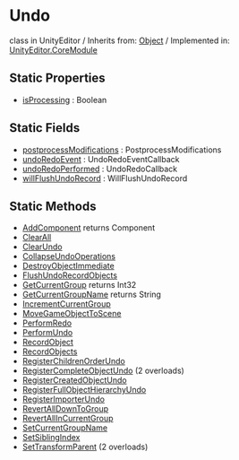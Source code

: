 # Undo
class in UnityEditor
 / Inherits from: <a href="https://docs.unity3d.com/6000.0/Documentation/ScriptReference/Object.html">Object</a> / Implemented in: <a href="https://docs.unity3d.com/6000.0/Documentation/ScriptReference/UnityEditor.CoreModule.html">UnityEditor.CoreModule</a>
## Static Properties
- <a href="https://docs.unity3d.com/6000.0/Documentation/ScriptReference/Undo-isProcessing.html">isProcessing</a> : Boolean
## Static Fields
- <a href="https://docs.unity3d.com/6000.0/Documentation/ScriptReference/Undo-postprocessModifications.html">postprocessModifications</a> : PostprocessModifications
- <a href="https://docs.unity3d.com/6000.0/Documentation/ScriptReference/Undo-undoRedoEvent.html">undoRedoEvent</a> : UndoRedoEventCallback
- <a href="https://docs.unity3d.com/6000.0/Documentation/ScriptReference/Undo-undoRedoPerformed.html">undoRedoPerformed</a> : UndoRedoCallback
- <a href="https://docs.unity3d.com/6000.0/Documentation/ScriptReference/Undo-willFlushUndoRecord.html">willFlushUndoRecord</a> : WillFlushUndoRecord
## Static Methods
- <a href="https://docs.unity3d.com/6000.0/Documentation/ScriptReference/Undo.AddComponent.html">AddComponent</a> returns Component
- <a href="https://docs.unity3d.com/6000.0/Documentation/ScriptReference/Undo.ClearAll.html">ClearAll</a>
- <a href="https://docs.unity3d.com/6000.0/Documentation/ScriptReference/Undo.ClearUndo.html">ClearUndo</a>
- <a href="https://docs.unity3d.com/6000.0/Documentation/ScriptReference/Undo.CollapseUndoOperations.html">CollapseUndoOperations</a>
- <a href="https://docs.unity3d.com/6000.0/Documentation/ScriptReference/Undo.DestroyObjectImmediate.html">DestroyObjectImmediate</a>
- <a href="https://docs.unity3d.com/6000.0/Documentation/ScriptReference/Undo.FlushUndoRecordObjects.html">FlushUndoRecordObjects</a>
- <a href="https://docs.unity3d.com/6000.0/Documentation/ScriptReference/Undo.GetCurrentGroup.html">GetCurrentGroup</a> returns Int32
- <a href="https://docs.unity3d.com/6000.0/Documentation/ScriptReference/Undo.GetCurrentGroupName.html">GetCurrentGroupName</a> returns String
- <a href="https://docs.unity3d.com/6000.0/Documentation/ScriptReference/Undo.IncrementCurrentGroup.html">IncrementCurrentGroup</a>
- <a href="https://docs.unity3d.com/6000.0/Documentation/ScriptReference/Undo.MoveGameObjectToScene.html">MoveGameObjectToScene</a>
- <a href="https://docs.unity3d.com/6000.0/Documentation/ScriptReference/Undo.PerformRedo.html">PerformRedo</a>
- <a href="https://docs.unity3d.com/6000.0/Documentation/ScriptReference/Undo.PerformUndo.html">PerformUndo</a>
- <a href="https://docs.unity3d.com/6000.0/Documentation/ScriptReference/Undo.RecordObject.html">RecordObject</a>
- <a href="https://docs.unity3d.com/6000.0/Documentation/ScriptReference/Undo.RecordObjects.html">RecordObjects</a>
- <a href="https://docs.unity3d.com/6000.0/Documentation/ScriptReference/Undo.RegisterChildrenOrderUndo.html">RegisterChildrenOrderUndo</a>
- <a href="https://docs.unity3d.com/6000.0/Documentation/ScriptReference/Undo.RegisterCompleteObjectUndo.html">RegisterCompleteObjectUndo</a> (2 overloads)
- <a href="https://docs.unity3d.com/6000.0/Documentation/ScriptReference/Undo.RegisterCreatedObjectUndo.html">RegisterCreatedObjectUndo</a>
- <a href="https://docs.unity3d.com/6000.0/Documentation/ScriptReference/Undo.RegisterFullObjectHierarchyUndo.html">RegisterFullObjectHierarchyUndo</a>
- <a href="https://docs.unity3d.com/6000.0/Documentation/ScriptReference/Undo.RegisterImporterUndo.html">RegisterImporterUndo</a>
- <a href="https://docs.unity3d.com/6000.0/Documentation/ScriptReference/Undo.RevertAllDownToGroup.html">RevertAllDownToGroup</a>
- <a href="https://docs.unity3d.com/6000.0/Documentation/ScriptReference/Undo.RevertAllInCurrentGroup.html">RevertAllInCurrentGroup</a>
- <a href="https://docs.unity3d.com/6000.0/Documentation/ScriptReference/Undo.SetCurrentGroupName.html">SetCurrentGroupName</a>
- <a href="https://docs.unity3d.com/6000.0/Documentation/ScriptReference/Undo.SetSiblingIndex.html">SetSiblingIndex</a>
- <a href="https://docs.unity3d.com/6000.0/Documentation/ScriptReference/Undo.SetTransformParent.html">SetTransformParent</a> (2 overloads)
